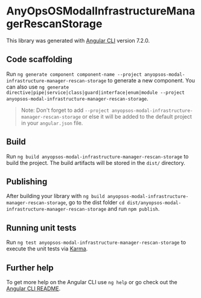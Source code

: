 # AnyOpsOSModalInfrastructureManagerRescanStorage

This library was generated with [Angular CLI](https://github.com/angular/angular-cli) version 7.2.0.

## Code scaffolding

Run `ng generate component component-name --project anyopsos-modal-infrastructure-manager-rescan-storage` to generate a new component. You can also use `ng generate directive|pipe|service|class|guard|interface|enum|module --project anyopsos-modal-infrastructure-manager-rescan-storage`.
> Note: Don't forget to add `--project anyopsos-modal-infrastructure-manager-rescan-storage` or else it will be added to the default project in your `angular.json` file. 

## Build

Run `ng build anyopsos-modal-infrastructure-manager-rescan-storage` to build the project. The build artifacts will be stored in the `dist/` directory.

## Publishing

After building your library with `ng build anyopsos-modal-infrastructure-manager-rescan-storage`, go to the dist folder `cd dist/anyopsos-modal-infrastructure-manager-rescan-storage` and run `npm publish`.

## Running unit tests

Run `ng test anyopsos-modal-infrastructure-manager-rescan-storage` to execute the unit tests via [Karma](https://karma-runner.github.io).

## Further help

To get more help on the Angular CLI use `ng help` or go check out the [Angular CLI README](https://github.com/angular/angular-cli/blob/master/README.md).
